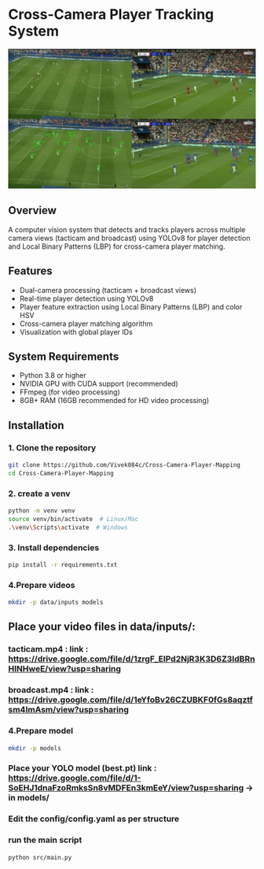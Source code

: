 # Cross-Camera Player Tracking System
![alt text](image.png)

## Overview
A computer vision system that detects and tracks players across multiple camera views (tacticam and broadcast) using YOLOv8 for player detection and Local Binary Patterns (LBP) for cross-camera player matching.

## Features
- Dual-camera processing (tacticam + broadcast views)
- Real-time player detection using YOLOv8
- Player feature extraction using Local Binary Patterns (LBP) and color HSV
- Cross-camera player matching algorithm
- Visualization with global player IDs

## System Requirements
- Python 3.8 or higher
- NVIDIA GPU with CUDA support (recommended)
- FFmpeg (for video processing)
- 8GB+ RAM (16GB recommended for HD video processing)

## Installation

### 1. Clone the repository
```bash
git clone https://github.com/Vivek084c/Cross-Camera-Player-Mapping
cd Cross-Camera-Player-Mapping
```

### 2. create a venv
```bash
python -m venv venv
source venv/bin/activate  # Linux/Mac
.\venv\Scripts\activate  # Windows
```

### 3. Install dependencies
```bash
pip install -r requirements.txt
```

### 4.Prepare videos
```bash
mkdir -p data/inputs models
```

## Place your video files in data/inputs/:
### tacticam.mp4 : link : https://drive.google.com/file/d/1zrgF_EIPd2NjR3K3D6Z3ldBRnHINHweE/view?usp=sharing
### broadcast.mp4 : link : https://drive.google.com/file/d/1eYfoBv26CZUBKF0fGs8aqztfsm4ImAsm/view?usp=sharing

### 4.Prepare model 
```bash
mkdir -p models
```
### Place your YOLO model (best.pt) link : https://drive.google.com/file/d/1-SoEHJ1dnaFzoRmksSn8vMDFEn3kmEeY/view?usp=sharing -> in models/

### Edit the config/config.yaml as per structure


### run the main script
```bash
python src/main.py
```
